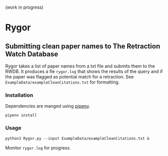 (work in progress)

# Rygor
## Submitting clean paper names to The Retraction Watch Database
Rygor takes a list of paper names from a txt file and submits them to the RWDB. It produces a fle `rygor.log` that shows the results of the query and if the paper was flagged as potential match for a retraction. See `ExampleData/exampleCleanCitations.txt` for formatting.
### Installation
Dependencies are manged using [pipenv](). 
```
pipenv install
```
### Usage
```
python3 Rygor.py --input ExampleData/exampleCleanCitations.txt &
```

Monitor `rygor.log` for progress.